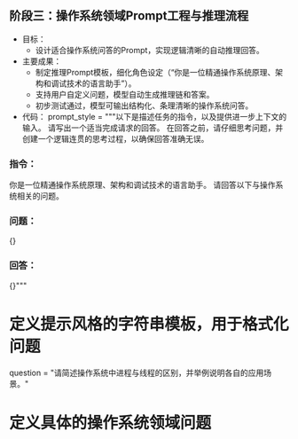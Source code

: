 ## 阶段三：操作系统领域Prompt工程与推理流程

- 目标：
  - 设计适合操作系统问答的Prompt，实现逻辑清晰的自动推理回答。
- 主要成果：
  - 制定推理Prompt模板，细化角色设定（“你是一位精通操作系统原理、架构和调试技术的语言助手”）。
  - 支持用户自定义问题，模型自动生成推理链和答案。
  - 初步测试通过，模型可输出结构化、条理清晰的操作系统问答。
- 代码：
prompt_style = """以下是描述任务的指令，以及提供进一步上下文的输入。
请写出一个适当完成请求的回答。
在回答之前，请仔细思考问题，并创建一个逻辑连贯的思考过程，以确保回答准确无误。

### 指令：
你是一位精通操作系统原理、架构和调试技术的语言助手。
请回答以下与操作系统相关的问题。

### 问题：
{}
### 回答：
<think>{}"""
# 定义提示风格的字符串模板，用于格式化问题

question = "请简述操作系统中进程与线程的区别，并举例说明各自的应用场景。"
# 定义具体的操作系统领域问题